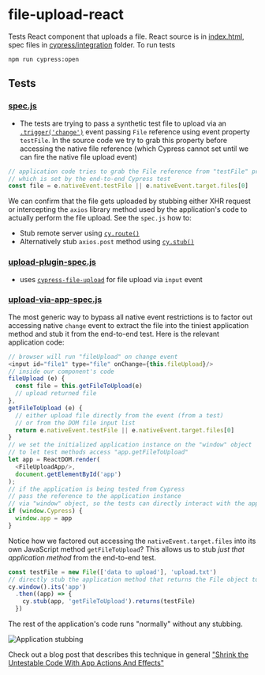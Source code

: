 # file-upload-react

Tests React component that uploads a file. React source is in [index.html](index.html), spec files in [cypress/integration](cypress/integration) folder. To run tests

```shell
npm run cypress:open
```

## Tests

### [spec.js](cypress/integration/spec.js)

- The tests are trying to pass a synthetic test file to upload via an [`.trigger('change')`](https://on.cypress.io/trigger) event passing `File` reference using event property `testFile`. In the source code we try to grab this property before accessing the native file reference (which Cypress cannot set until we can fire the native file upload event)

```js
// application code tries to grab the File reference from "testFile" property
// which is set by the end-to-end Cypress test
const file = e.nativeEvent.testFile || e.nativeEvent.target.files[0]
```

We can confirm that the file gets uploaded by stubbing either XHR request or intercepting the `axios` library method used by the application's code to actually perform the file upload. See the `spec.js` how to:

- Stub remote server using [`cy.route()`](https://on.cypress.io/route)
- Alternatively stub `axios.post` method using [`cy.stub()`](https://on.cypress.io/stub)

### [upload-plugin-spec.js](cypress/integration/upload-plugin-spec.js)

- uses [`cypress-file-upload`](https://github.com/abramenal/cypress-file-upload) for file upload via `input` event

### [upload-via-app-spec.js](cypress/integration/upload-via-app-spec.js)

The most generic way to bypass all native event restrictions is to factor out accessing native `change` event to extract the file into the tiniest application method and stub it from the end-to-end test. Here is the relevant application code:

```js
// browser will run "fileUpload" on change event
<input id="file1" type="file" onChange={this.fileUpload}/>
// inside our component's code
fileUpload (e) {
  const file = this.getFileToUpload(e)
  // upload returned file
},
getFileToUpload (e) {
  // either upload file directly from the event (from a test)
  // or from the DOM file input list
  return e.nativeEvent.testFile || e.nativeEvent.target.files[0]
}
// we set the initialized application instance on the "window" object
// to let test methods access "app.getFileToUpload"
let app = ReactDOM.render(
  <FileUploadApp/>,
  document.getElementById('app')
);
// if the application is being tested from Cypress
// pass the reference to the application instance
// via "window" object, so the tests can directly interact with the app
if (window.Cypress) {
  window.app = app
}
```

Notice how we factored out accessing the `nativeEvent.target.files` into its own JavaScript method `getFileToUpload`? This allows us to stub _just that application method_ from the end-to-end test.

```js
const testFile = new File(['data to upload'], 'upload.txt')
// directly stub the application method that returns the File object to upload
cy.window().its('app')
  .then((app) => {
    cy.stub(app, 'getFileToUpload').returns(testFile)
  })
```

The rest of the application's code runs "normally" without any stubbing.

![Application stubbing](images/stub-app-method.png)

Check out a blog post that describes this technique in general ["Shrink the Untestable Code With App Actions And Effects"](https://www.cypress.io/blog/2019/02/28/shrink-the-untestable-code-with-app-actions-and-effects/)
